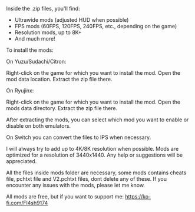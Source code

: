 Inside the .zip files, you'll find:

- Ultrawide mods (adjusted HUD when possible)
- FPS mods (60FPS, 120FPS, 240FPS, etc., depending on the game)
- Resolution mods, up to 8K+
- And much more!

To install the mods:

On Yuzu/Sudachi/Citron:

Right-click on the game for which you want to install the mod.
Open the mod data location.
Extract the zip file there.

On Ryujinx:

Right-click on the game for which you want to install the mod.
Open the mods data directory.
Extract the zip file there.

After extracting the mods, you can select which mod you want to enable or disable on both emulators.

On Switch you can convert the files to IPS when necessary.

I will always try to add up to 4K/8K resolution when possible.
Mods are optimized for a resolution of 3440x1440. Any help or suggestions will be appreciated.

All the files inside mods folder are necessary, some mods contains cheats file, pchtxt file and V2.pchtxt files, dont delete any of these.
If you encounter any issues with the mods, please let me know.

All mods are free, but if you want to support me: https://ko-fi.com/Fl4sh9174
